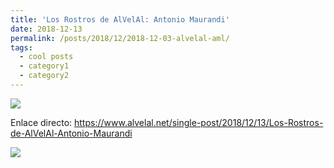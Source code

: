 ```yaml
---
title: 'Los Rostros de AlVelAl: Antonio Maurandi'
date: 2018-12-13
permalink: /posts/2018/12/2018-12-03-alvelal-aml/
tags:
  - cool posts
  - category1
  - category2
---
```


[![](https://amaurandi.github.io/files/alvelal-logo.png)](https://www.alvelal.net/single-post/2018/12/13/Los-Rostros-de-AlVelAl-Antonio-Maurandi)

Enlace directo: <https://www.alvelal.net/single-post/2018/12/13/Los-Rostros-de-AlVelAl-Antonio-Maurandi>


[![](https://amaurandi.github.io/files/semblantealvelal.png)](https://www.alvelal.net/single-post/2018/12/13/Los-Rostros-de-AlVelAl-Antonio-Maurandi) 

